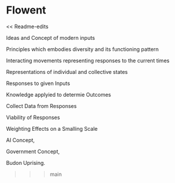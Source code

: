 # Flowent


<< Readme-edits

Ideas and Concept of modern inputs

Principles which embodies diversity and its functioning pattern

Interacting movements representing responses to the current times

Representations of individual and collective states

Responses to given Inputs

Knowledge applyied to determie  Outcomes

Collect Data from Responses

Viability of Responses

Weighting Effects on a Smalling Scale
>>>>>
AI Concept,

Government Concept,

Budon Uprising.
>>>main
